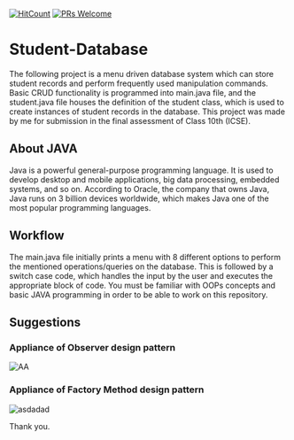 [![HitCount](http://hits.dwyl.com/swapnanildutta/Student-Database.svg)](http://hits.dwyl.com/swapnanildutta/Student-Database)
[![PRs Welcome](https://img.shields.io/badge/PRs-welcome-brightgreen.svg?style=flat-square)](http://makeapullrequest.com) 
# Student-Database
The following project is a menu driven database system which can store student records and perform frequently used manipulation commands.
Basic CRUD functionality is programmed into main.java file, and the student.java file houses the definition of the student class, which is used to create instances of student records in the database.
This project was made by me for submission in the final assessment of Class 10th (ICSE).

## About JAVA
Java is a powerful general-purpose programming language. It is used to develop desktop and mobile applications, big data processing, embedded systems, and so on. According to Oracle, the company that owns Java, Java runs on 3 billion devices worldwide, which makes Java one of the most popular programming languages.

## Workflow
The main.java file initially prints a menu with 8 different options to perform the mentioned operations/queries on the database.
This is followed by a switch case code, which handles the input by the user and executes the appropriate block of code.
You must be familiar with OOPs concepts and basic JAVA programming in order to be able to work on this repository.

## Suggestions
### Appliance of Observer design pattern 
![AA](https://user-images.githubusercontent.com/73241942/102748007-5e53b480-432f-11eb-9dda-aa0cbad65cbe.png)
### Appliance of Factory Method design pattern
![asdadad](https://user-images.githubusercontent.com/73241942/102780034-4138d900-4363-11eb-8e37-5dfa02c12337.png)

Thank you.

